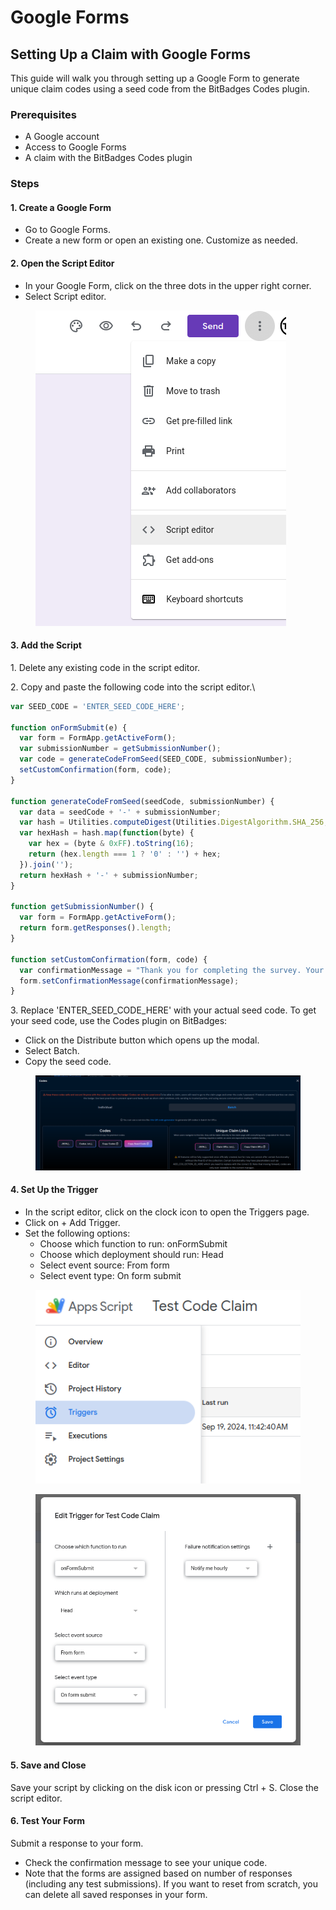 # Google Forms

## Setting Up a Claim with Google Forms

This guide will walk you through setting up a Google Form to generate unique claim codes using a seed code from the BitBadges Codes plugin.

### Prerequisites

* A Google account
* Access to Google Forms
* A claim with the BitBadges Codes plugin

### Steps

#### 1. Create a Google Form

* Go to Google Forms.
* Create a new form or open an existing one. Customize as needed.

#### 2. Open the Script Editor

* In your Google Form, click on the three dots in the upper right corner.
* Select Script editor.

<figure><img src="../../../.gitbook/assets/image (138).png" alt=""><figcaption></figcaption></figure>

#### 3. Add the Script

1\. Delete any existing code in the script editor.

2\. Copy and paste the following code into the script editor.\


```javascript
var SEED_CODE = 'ENTER_SEED_CODE_HERE';

function onFormSubmit(e) {
  var form = FormApp.getActiveForm();
  var submissionNumber = getSubmissionNumber();
  var code = generateCodeFromSeed(SEED_CODE, submissionNumber);
  setCustomConfirmation(form, code);
}

function generateCodeFromSeed(seedCode, submissionNumber) {
  var data = seedCode + '-' + submissionNumber;
  var hash = Utilities.computeDigest(Utilities.DigestAlgorithm.SHA_256, data);
  var hexHash = hash.map(function(byte) {
    var hex = (byte & 0xFF).toString(16);
    return (hex.length === 1 ? '0' : '') + hex;
  }).join('');
  return hexHash + '-' + submissionNumber;
}

function getSubmissionNumber() {
  var form = FormApp.getActiveForm();
  return form.getResponses().length;
}

function setCustomConfirmation(form, code) {
  var confirmationMessage = "Thank you for completing the survey. Your unique code is: " + code + '. Provide this in the form on BitBadges when claiming.'
  form.setConfirmationMessage(confirmationMessage);
}
```

3\. Replace 'ENTER\_SEED\_CODE\_HERE' with your actual seed code. To get your seed code, use the Codes plugin on BitBadges:

* Click on the Distribute button which opens up the modal.
* Select Batch.
* Copy the seed code.

<figure><img src="../../../.gitbook/assets/image (139).png" alt=""><figcaption></figcaption></figure>

#### 4. Set Up the Trigger

* In the script editor, click on the clock icon to open the Triggers page.
* Click on + Add Trigger.
* Set the following options:
  * Choose which function to run: onFormSubmit
  * Choose which deployment should run: Head
  * Select event source: From form
  * Select event type: On form submit

<figure><img src="../../../.gitbook/assets/image (140).png" alt=""><figcaption></figcaption></figure>

<figure><img src="../../../.gitbook/assets/image (137).png" alt="" width="554"><figcaption></figcaption></figure>

#### 5. Save and Close

Save your script by clicking on the disk icon or pressing Ctrl + S. Close the script editor.

#### 6. Test Your Form

Submit a response to your form.

* Check the confirmation message to see your unique code.
* Note that the forms are assigned based on number of responses (including any test submissions). If you want to reset from scratch, you can delete all saved responses in your form.



